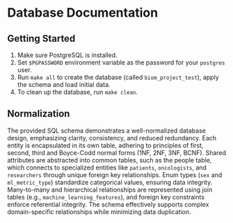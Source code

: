 # Database Documentation

## Getting Started

1. Make sure PostgreSQL is installed.
2. Set `$PGPASSWORD` environment variable as the password for your `postgres` user.
3. Run `make all` to create the database (called `biom_project_test`), apply the
schema and load initial data.
4. To clean up the database, run `make clean`.

## Normalization

The provided SQL schema demonstrates a well-normalized database design, emphasizing
clarity, consistency, and reduced redundancy. Each entity is encapsulated in its own
table, adhering to principles of first, second, third and Boyce-Codd normal forms 
(1NF, 2NF, 3NF, BCNF). Shared attributes are abstracted into common tables, such as
the people table, which connects to specialized entities like `patients`, `oncologists`,
and `researchers` through unique foreign key relationships. Enum types (`sex` and
`ml_metric_type`) standardize categorical values, ensuring data integrity. Many-to-many
and hierarchical relationships are represented using join tables (e.g.,
`machine_learning_features`), and foreign key constraints enforce referential integrity.
The schema effectively supports complex domain-specific relationships while minimizing
data duplication.

